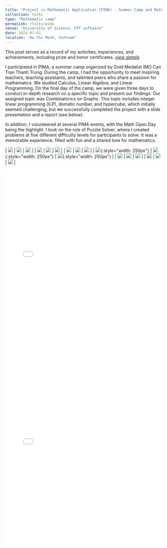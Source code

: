 ```yaml
---
title: "Project in Mathematic Application (PIMA) - Summer Camp and Math Open Day"
collection: talks
type: "Mathematic camp"
permalink: /talks/pima
venue: "University of Science, FPT software"
date: 2024-07-01
location: "Ho Chi Minh, Vietnam"
---
```


This post serves as a record of my activities, experiences, and achievements, including prize and honor certificates. [*view details*](/posts/pima)

I participated in PIMA, a summer camp organized by Gold Medalist IMO Can Tran Thanh Trung. During the camp, I had the opportunity to meet inspiring teachers, teaching assistants, and talented peers who share a passion for mathematics. We studied Calculus, Linear Algebra, and Linear Programming. On the final day of the camp, we were given three days to conduct in-depth research on a specific topic and present our findings. Our assigned topic was Combinatorics on Graphs. This topic includes integer linear programming (ILP), domatic number, and hypercube, which initially seemed challenging, but we successfully completed the project with a slide presentation and a report (see below).

In addition, I volunteered at several PIMA events, with the Math Open Day being the highlight. I took on the role of Puzzle Solver, where I created problems at five different difficulty levels for participants to solve. It was a memorable experience, filled with fun and a shared love for mathematics.

| ![](/assets/images/pima/1.png) | ![](/assets/images/pima/2.png) | ![](/assets/images/pima/3.png) |
| ![](/assets/images/pima/4.png) | ![](/assets/images/pima/5.png) | ![](/assets/images/pima/6.png) |
| ![](/assets/images/pima/7.png) | ![](/assets/images/pima/8.png) | ![](/assets/images/pima/9.png) |
| ![](/assets/images/pima/10.jpg){:style="width: 250px"} | ![](/assets/images/pima/11.jpg){:style="width: 250px"} | ![](/assets/images/pima/12.jpg){:style="width: 250px"} |
| ![](/assets/images/pima/13.jpg) | ![](/assets/images/pima/14.jpg) | ![](/assets/images/pima/15.jpg) |
| ![](/assets/images/pima/16.jpg) | ![](/assets/images/pima/17.jpg) | ![](/assets/images/pima/18.jpg) |

<embed src="/assets/images/pima/combinatorial-optimization.pdf" width="100%" height="600px" />
<embed src="/assets/images/pima/combinatoric-slide.pdf" width="100%" height="600px" />